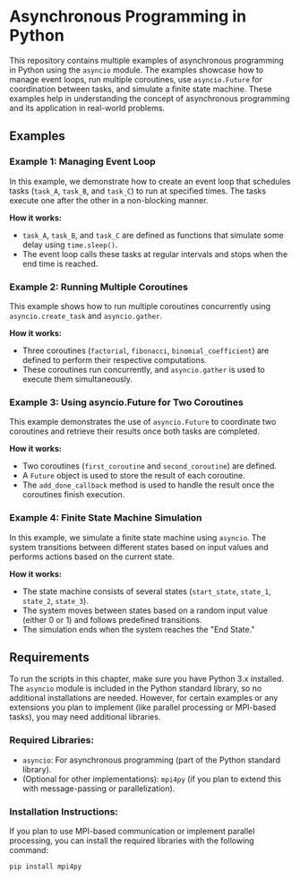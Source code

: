# Asynchronous Programming in Python

This repository contains multiple examples of asynchronous programming in Python using the `asyncio` module. The examples showcase how to manage event loops, run multiple coroutines, use `asyncio.Future` for coordination between tasks, and simulate a finite state machine. These examples help in understanding the concept of asynchronous programming and its application in real-world problems.

## Examples

### Example 1: Managing Event Loop
In this example, we demonstrate how to create an event loop that schedules tasks (`task_A`, `task_B`, and `task_C`) to run at specified times. The tasks execute one after the other in a non-blocking manner. 

**How it works:**
- `task_A`, `task_B`, and `task_C` are defined as functions that simulate some delay using `time.sleep()`.
- The event loop calls these tasks at regular intervals and stops when the end time is reached.

### Example 2: Running Multiple Coroutines
This example shows how to run multiple coroutines concurrently using `asyncio.create_task` and `asyncio.gather`.

**How it works:**
- Three coroutines (`factorial`, `fibonacci`, `binomial_coefficient`) are defined to perform their respective computations.
- These coroutines run concurrently, and `asyncio.gather` is used to execute them simultaneously.

### Example 3: Using asyncio.Future for Two Coroutines
This example demonstrates the use of `asyncio.Future` to coordinate two coroutines and retrieve their results once both tasks are completed.

**How it works:**
- Two coroutines (`first_coroutine` and `second_coroutine`) are defined.
- A `Future` object is used to store the result of each coroutine.
- The `add_done_callback` method is used to handle the result once the coroutines finish execution.

### Example 4: Finite State Machine Simulation
In this example, we simulate a finite state machine using `asyncio`. The system transitions between different states based on input values and performs actions based on the current state.

**How it works:**
- The state machine consists of several states (`start_state`, `state_1`, `state_2`, `state_3`).
- The system moves between states based on a random input value (either 0 or 1) and follows predefined transitions.
- The simulation ends when the system reaches the "End State."

## Requirements

To run the scripts in this chapter, make sure you have Python 3.x installed. The `asyncio` module is included in the Python standard library, so no additional installations are needed. However, for certain examples or any extensions you plan to implement (like parallel processing or MPI-based tasks), you may need additional libraries.

### Required Libraries:
- `asyncio`: For asynchronous programming (part of the Python standard library).
- (Optional for other implementations): `mpi4py` (if you plan to extend this with message-passing or parallelization).

### Installation Instructions:
If you plan to use MPI-based communication or implement parallel processing, you can install the required libraries with the following command:

```bash
pip install mpi4py
